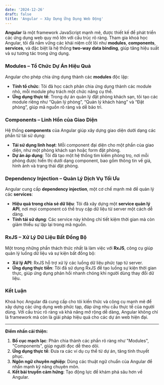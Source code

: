 ```yaml
---
date: '2024-12-26'
draft: false
title: 'Angular – Xây Dựng Ứng Dụng Web Động'
---
```


**Angular** là một framework JavaScript mạnh mẽ, được thiết kế để phát triển các ứng dụng web quy mô lớn với cấu trúc rõ ràng. Tham gia khoá học Angular, tôi đã nắm vững các khái niệm cốt lõi như **modules**, **components**, **services**, và đặc biệt là hệ thống **two-way data binding**, giúp tăng hiệu suất và sự tương tác trong ứng dụng.

### Modules – Tổ Chức Dự Án Hiệu Quả
Angular cho phép chia ứng dụng thành các **modules** độc lập:
- **Tính tổ chức**: Tôi đã học cách phân chia ứng dụng thành các module nhỏ, mỗi module phụ trách một chức năng cụ thể. 
- **Ứng dụng thực tế**: Trong dự án quản lý đặt phòng khách sạn, tôi tạo các module riêng như “Quản lý phòng”, “Quản lý khách hàng” và “Đặt phòng”, giúp mã nguồn rõ ràng và dễ bảo trì.

### Components – Linh Hồn của Giao Diện
Hệ thống **components** của Angular giúp xây dựng giao diện dưới dạng các phần tử tái sử dụng:
- **Tái sử dụng linh hoạt**: Mỗi component đại diện cho một phần của giao diện, như một phòng khách sạn hoặc form đặt phòng.
- **Dự án áp dụng**: Tôi đã tạo một hệ thống tìm kiếm phòng trọ, nơi mỗi phòng được hiển thị dưới dạng component, bao gồm thông tin về giá, hình ảnh và trạng thái đặt phòng.

### Dependency Injection – Quản Lý Dịch Vụ Tối Ưu
Angular cung cấp **dependency injection**, một cơ chế mạnh mẽ để quản lý các **services**:
- **Hiệu quả trong chia sẻ dữ liệu**: Tôi đã xây dựng một **service quản lý API**, nơi mọi component có thể truy cập dữ liệu từ server một cách dễ dàng.
- **Tính tái sử dụng**: Các service này không chỉ tiết kiệm thời gian mà còn giảm thiểu sự lặp lại trong mã nguồn.

### RxJS – Xử Lý Dữ Liệu Bất Đồng Bộ
Một trong những phần thách thức nhất là làm việc với **RxJS**, công cụ giúp quản lý luồng dữ liệu và sự kiện bất đồng bộ:
- **Xử lý API**: RxJS hỗ trợ xử lý các luồng dữ liệu phức tạp từ server.
- **Ứng dụng thực tiễn**: Tôi đã sử dụng RxJS để tạo luồng sự kiện thời gian thực, giúp ứng dụng phản hồi nhanh chóng khi người dùng thay đổi dữ liệu.

### Kết Luận
Khoá học Angular đã cung cấp cho tôi kiến thức và công cụ mạnh mẽ để xây dựng các ứng dụng web phức tạp, đáp ứng nhu cầu thực tế của người dùng. Với cấu trúc rõ ràng và khả năng mở rộng dễ dàng, Angular không chỉ là framework mà còn là giải pháp hiệu quả cho các dự án web hiện đại.

---

**Điểm nhấn cải thiện:**
1. **Bố cục mạch lạc**: Phân chia thành các phần rõ ràng như "Modules", "Components", giúp người đọc dễ theo dõi.
2. **Ứng dụng thực tế**: Đưa ra các ví dụ cụ thể từ dự án, tăng tính thuyết phục.
3. **Ngôn ngữ chuyên nghiệp**: Dùng các thuật ngữ chuẩn của Angular để nhấn mạnh kỹ năng chuyên môn.
4. **Kết bài truyền cảm hứng**: Tạo động lực để khám phá sâu hơn về Angular.
